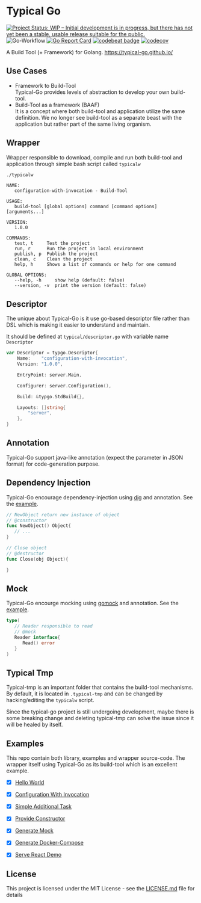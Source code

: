 # Typical Go

[![Project Status: WIP – Initial development is in progress, but there has not yet been a stable, usable release suitable for the public.](https://www.repostatus.org/badges/latest/wip.svg)](https://www.repostatus.org/#wip)
![Go-Workflow](https://github.com/typical-go/typical-go/workflows/Go/badge.svg)
[![Go Report Card](https://goreportcard.com/badge/github.com/typical-go/typical-go)](https://goreportcard.com/report/github.com/typical-go/typical-go)
[![codebeat badge](https://codebeat.co/badges/a8b3c7a6-c42a-480a-acb4-68ece12f36b8)](https://codebeat.co/projects/github-com-typical-go-typical-go-master)
[![codecov](https://codecov.io/gh/typical-go/typical-go/branch/master/graph/badge.svg)](https://codecov.io/gh/typical-go/typical-go)

A Build Tool (+ Framework) for Golang. <https://typical-go.github.io/>

## Use Cases

- Framework to Build-Tool  
  Typical-Go provides levels of abstraction to develop your own build-tool. 
- Build-Tool as a framework (BAAF)  
  It is a concept where both build-tool and application utilize the same definition. We no longer see build-tool as a separate beast with the application but rather part of the same living organism. 


## Wrapper

Wrapper responsible to download, compile and run both build-tool and application through simple bash script called `typicalw`

```bash
./typicalw
```

```
NAME:
   configuration-with-invocation - Build-Tool

USAGE:
   build-tool [global options] command [command options] [arguments...]

VERSION:
   1.0.0

COMMANDS:
   test, t     Test the project
   run, r      Run the project in local environment
   publish, p  Publish the project
   clean, c    Clean the project
   help, h     Shows a list of commands or help for one command

GLOBAL OPTIONS:
   --help, -h     show help (default: false)
   --version, -v  print the version (default: false)
```

## Descriptor

The unique about Typical-Go is it use go-based descriptor file rather than DSL which is making it easier to understand and maintain. 

It should be defined at `typical/descriptor.go` with variable name `Descriptor`
```go 
var Descriptor = typgo.Descriptor{
	Name:    "configuration-with-invocation",
	Version: "1.0.0",

	EntryPoint: server.Main,

	Configurer: server.Configuration(),

	Build: &typgo.StdBuild{},

	Layouts: []string{
		"server",
	},
}
```
## Annotation

Typical-Go support java-like annotation (expect the parameter in JSON format) for code-generation purpose.

## Dependency Injection

Typical-Go encourage dependency-injection using [dig](https://github.com/uber-go/dig) and annotation. See the [example](https://github.com/typical-go/typical-go/tree/master/examples/provide-constructor).

```go
// NewObject return new instance of object
// @constructor
func NewObject() Object{
   // ...
}
```

```go
// Close object
// @destructor
func Close(obj Object){

}
```

## Mock

Typical-Go encourge mocking using [gomock](https://github.com/golang/mock) and annotation. See the [example](https://github.com/typical-go/typical-go/tree/master/examples/generate-mock).

```go
type(
   // Reader responsible to read
   // @mock
   Reader interface{
      Read() error
   }
)
```


## Typical Tmp

Typical-tmp is an important folder that contains the build-tool mechanisms. By default, it is located in `.typical-tmp` and can be changed by hacking/editing the `typicalw` script.

Since the typical-go project is still undergoing development, maybe there is some breaking change and deleting typical-tmp can solve the issue since it will be healed by itself.



## Examples

This repo contain both library, examples and wrapper source-code. The wrapper itself using Typical-Go as its build-tool which is an excellent example.
- [x] [Hello World](https://github.com/typical-go/typical-go/tree/master/examples/hello-world)
- [x] [Configuration With Invocation](https://github.com/typical-go/typical-go/tree/master/examples/configuration-with-invocation)
- [x] [Simple Additional Task](https://github.com/typical-go/typical-go/tree/master/examples/simple-additional-task)
- [x] [Provide Constructor](https://github.com/typical-go/typical-go/tree/master/examples/provide-constructor)
- [x] [Generate Mock](https://github.com/typical-go/typical-go/tree/master/examples/generate-mock)
- [x] [Generate Docker-Compose](https://github.com/typical-go/typical-go/tree/master/examples/generate-docker-compose)
- [x] [Serve React Demo](https://github.com/typical-go/typical-go/tree/master/examples/serve-react-demo)


## License

This project is licensed under the MIT License - see the [LICENSE.md](LICENSE.md) file for details
